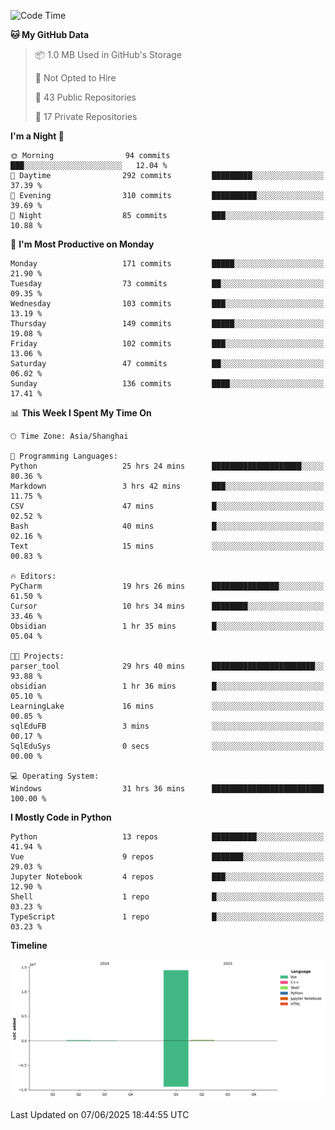 <!--START_SECTION:waka-->
![Code Time](http://img.shields.io/badge/Code%20Time-358%20hrs%2017%20mins-blue)

**🐱 My GitHub Data** 

> 📦 1.0 MB Used in GitHub's Storage 
 > 
> 🚫 Not Opted to Hire
 > 
> 📜 43 Public Repositories 
 > 
> 🔑 17 Private Repositories 
 > 
**I'm a Night 🦉** 

```text
🌞 Morning                94 commits          ███░░░░░░░░░░░░░░░░░░░░░░   12.04 % 
🌆 Daytime                292 commits         █████████░░░░░░░░░░░░░░░░   37.39 % 
🌃 Evening                310 commits         ██████████░░░░░░░░░░░░░░░   39.69 % 
🌙 Night                  85 commits          ███░░░░░░░░░░░░░░░░░░░░░░   10.88 % 
```
📅 **I'm Most Productive on Monday** 

```text
Monday                   171 commits         █████░░░░░░░░░░░░░░░░░░░░   21.90 % 
Tuesday                  73 commits          ██░░░░░░░░░░░░░░░░░░░░░░░   09.35 % 
Wednesday                103 commits         ███░░░░░░░░░░░░░░░░░░░░░░   13.19 % 
Thursday                 149 commits         █████░░░░░░░░░░░░░░░░░░░░   19.08 % 
Friday                   102 commits         ███░░░░░░░░░░░░░░░░░░░░░░   13.06 % 
Saturday                 47 commits          ██░░░░░░░░░░░░░░░░░░░░░░░   06.02 % 
Sunday                   136 commits         ████░░░░░░░░░░░░░░░░░░░░░   17.41 % 
```


📊 **This Week I Spent My Time On** 

```text
🕑︎ Time Zone: Asia/Shanghai

💬 Programming Languages: 
Python                   25 hrs 24 mins      ████████████████████░░░░░   80.36 % 
Markdown                 3 hrs 42 mins       ███░░░░░░░░░░░░░░░░░░░░░░   11.75 % 
CSV                      47 mins             █░░░░░░░░░░░░░░░░░░░░░░░░   02.52 % 
Bash                     40 mins             █░░░░░░░░░░░░░░░░░░░░░░░░   02.16 % 
Text                     15 mins             ░░░░░░░░░░░░░░░░░░░░░░░░░   00.83 % 

🔥 Editors: 
PyCharm                  19 hrs 26 mins      ███████████████░░░░░░░░░░   61.50 % 
Cursor                   10 hrs 34 mins      ████████░░░░░░░░░░░░░░░░░   33.46 % 
Obsidian                 1 hr 35 mins        █░░░░░░░░░░░░░░░░░░░░░░░░   05.04 % 

🐱‍💻 Projects: 
parser_tool              29 hrs 40 mins      ███████████████████████░░   93.88 % 
obsidian                 1 hr 36 mins        █░░░░░░░░░░░░░░░░░░░░░░░░   05.10 % 
LearningLake             16 mins             ░░░░░░░░░░░░░░░░░░░░░░░░░   00.85 % 
sqlEduFB                 3 mins              ░░░░░░░░░░░░░░░░░░░░░░░░░   00.17 % 
SqlEduSys                0 secs              ░░░░░░░░░░░░░░░░░░░░░░░░░   00.00 % 

💻 Operating System: 
Windows                  31 hrs 36 mins      █████████████████████████   100.00 % 
```

**I Mostly Code in Python** 

```text
Python                   13 repos            ██████████░░░░░░░░░░░░░░░   41.94 % 
Vue                      9 repos             ███████░░░░░░░░░░░░░░░░░░   29.03 % 
Jupyter Notebook         4 repos             ███░░░░░░░░░░░░░░░░░░░░░░   12.90 % 
Shell                    1 repo              █░░░░░░░░░░░░░░░░░░░░░░░░   03.23 % 
TypeScript               1 repo              █░░░░░░░░░░░░░░░░░░░░░░░░   03.23 % 
```



**Timeline**

![Lines of Code chart](https://raw.githubusercontent.com/White1943/White1943/main/assets/bar_graph.png)


 Last Updated on 07/06/2025 18:44:55 UTC
<!--END_SECTION:waka-->

